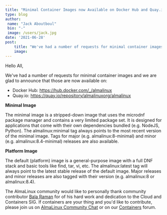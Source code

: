 ```yaml
---
title: "Minimal Container Images now Available on Docker Hub and Quay.io"
type: blog
author: 
 name: "Jack Aboutboul"
 bio: "-"
 image: /users/jack.jpg
date: '2021-06-28'
post:
    title: "We've had a number of requests for minimal container images and we are glad to announce that those are now available on Docker Hub and Quay.io!"
    image: 
---
```


Hello All,

We've had a number of requests for minimal container images and we are glad to announce that those are now available on:

- Docker Hub: https://hub.docker.com/_/almalinux
- Quay.io: https://quay.io/repository/almalinuxorg/almalinux

**Minimal Image**

The minimal image is a stripped-down image that uses the microdnf package manager and contains a very limited package set. It is designed for applications that come with their own dependencies bundled (e.g. NodeJS, Python). The almalinux:minimal tag always points to the most recent version of the minimal image. Tags for major (e.g. almalinux:8-minimal) and minor (e.g. almalinux:8.4-minimal) releases are also available.

**Platform Image**

The default (platform) image is a general-purpose image with a full DNF stack and basic tools like find, tar, vi, etc. The almalinux:latest tag will always point to the latest stable release of the default image. Major releases and minor releases are also tagged with their version (e.g. almalinux:8 or almalinux:8.4).

The AlmaLinux community would like to personally thank community contributor [Bala Raman](https://github.com/srbala) for of his hard work and dedication to the Cloud and Containers SIG. If containers are your thing and you'd like to contribute, please join us on [AlmaLinux Community Chat](https://chat.almalinux.org/almalinux/channels/sigcloud) or on our [Containers](https://forums.almalinux.org/c/sigs/containers/23) forum.

